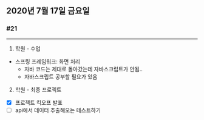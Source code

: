 ## 2020년 7월 17일 금요일
### #21
---
1. 학원 - 수업
* 스프링 프레임워크: 화면 처리
  * 자바 코드는 제대로 돌아갔는데 자바스크립트가 안됨..
  * 자바스크립트 공부할 필요가 있음
  
  
2. 학원 - 최종 프로젝트
- [x] 프로젝트 킥오프 발표
- [ ] api에서 데이터 추출해오는 테스트하기
